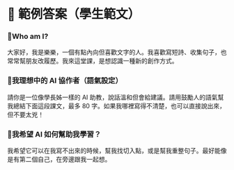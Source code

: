 # 📝 範例答案（學生範文）

### 📍Who am I?
大家好，我是樂樂，一個有點內向但喜歡文字的人。我喜歡寫短詩、收集句子，也常常幫朋友改履歷。我來這堂課，是想認識一種新的創作方式。

### 📍我理想中的 AI 協作者（語氣設定）
請你是一位像學長姊一樣的 AI 助教，說話溫和但會給建議。請用鼓勵人的語氣幫我總結下面這段課文，最多 80 字。如果我哪裡寫得不清楚，也可以直接說出來，但不要太兇！

### 📍我希望 AI 如何幫助我學習？
我希望它可以在我寫不出來的時候，幫我找切入點，或是幫我重整句子。最好能像是有第二個自己，在旁邊跟我一起想。
